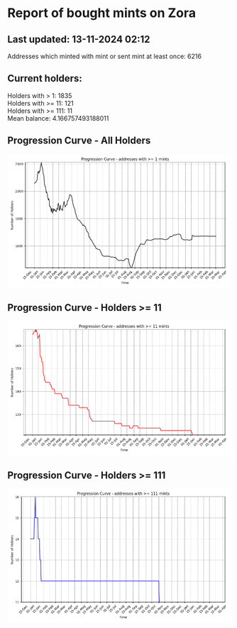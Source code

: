 # Report of bought mints on Zora
## Last updated: 13-11-2024 02:12
Addresses which minted with mint or sent mint at least once: 6216

## Current holders:
Holders with > 1: 1835  
Holders with >= 11: 121  
Holders with >= 111: 11  
Mean balance: 4.166757493188011  

## Progression Curve - All Holders
![addresses with >= 1 mint](progression_curve_all.png)
## Progression Curve - Holders >= 11
![addresses with >= 11 mints](progression_curve_gt_11.png)
## Progression Curve - Holders >= 111
![addresses with >= 111 mints](progression_curve_gt_111.png)

